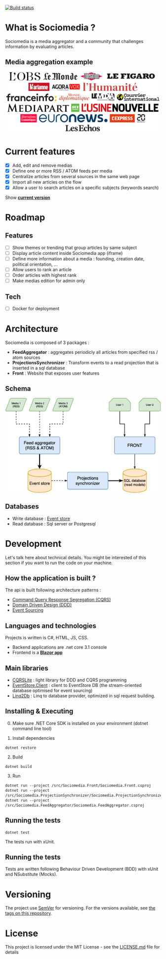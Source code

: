 [![Build status](https://ci.appveyor.com/api/projects/status/j9039qpys7s18fnq/branch/master?svg=true)](https://ci.appveyor.com/project/pierregillon/sociomedia/branch/master)

# What is Sociomedia ?
Sociomedia is a media aggregator and a community that challenges information by evaluating articles.

## Media aggregation example
![medias example](./medias_aggregation_example.png?raw=true)

# Current features
- [X] Add, edit and remove medias
- [X] Define one or more RSS / ATOM feeds per media
- [X] Centralize articles from several sources in the same web page
- [X] Import all new articles on the flow
- [X] Allow a user to search articles on a specific subjects (keywords search)

Show [**current version**](https://github.com/pierregillon/sociomedia/releases)

# Roadmap
## Features
- [ ] Show themes or trending that group articles by same subject
- [ ] Display article content inside Sociomedia app (iframe)
- [ ] Define more information about a media : founding, creation date, political orientation, ...
- [ ] Allow users to rank an article
- [ ] Order articles with highest rank
- [ ] Make medias edition for admin only

## Tech
- [ ] Docker for deployment

# Architecture
Sociomedia is composed of 3 packages :
- **FeedAggregator** : aggregates periodicly all articles from specified rss / atom sources
- **ProjectionsSynchronizer** : Transform events to a read projection that is inserted in a sql database
- **Front** : Website that exposes user features

## Schema
![architecture](./architecture.png?raw=true)

## Databases
* Write database : [Event store](https://eventstore.com/docs/)
* Read database : Sql server or Postgresql

# Development
Let's talk here about technical details. You might be interested of this section if you want to run the code on your machine.

## How the application is built ?
The api is built following architecture patterns : 
- [Command Query Response Segregation (CQRS)](https://www.martinfowler.com/bliki/CQRS.html)
- [Domain Driven Design (DDD)](https://domainlanguage.com/ddd/)
- [Event Sourcing](https://martinfowler.com/eaaDev/EventSourcing.html)

## Languages and technologies
Projects is written is C#, HTML, JS, CSS.
- Backend applications are .net core 3.1 console
- Frontend is a [**Blazor app**](https://dotnet.microsoft.com/apps/aspnet/web-apps/blazor)

## Main libraries
* [CQRSLite](https://github.com/gautema/CQRSlite) : light library for DDD and CQRS programming
* [EventStore.Client](https://eventstore.com/docs/) : client to EventStore DB (the stream-oriented database optimised for event sourcing)
* [Linq2Db](https://github.com/linq2db/linq2db) : Linq to database provider, optimized in sql request building.

## Installing & Executing
0. Make sure .NET Core SDK is installed on your environment (dotnet command line tool)

1. Install dependencies
```
dotnet restore
```

2. Build
```
dotnet build
```

3. Run
```
dotnet run --project /src/Sociomedia.Front/Sociomedia.Front.csproj
dotnet run --project /src/Sociomedia.ProjectionSynchronizer/Sociomedia.ProjectionSynchronizer.csproj
dotnet run --project /src/Sociomedia.FeedAggregator/Sociomedia.FeedAggregator.csproj
```
## Running the tests
```
dotnet test
```
The tests run with xUnit.

## Running the tests
Tests are written following Behaviour Driven Development (BDD) with xUnit and NSubstitute (Mocks).

# Versioning
The project use [SemVer](http://semver.org/) for versioning. For the versions available, see [the tags on this repository](https://github.com/pierregillon/sociomedia/releases).

# License
This project is licensed under the MIT License - see the [LICENSE.md](LICENSE.md) file for details
